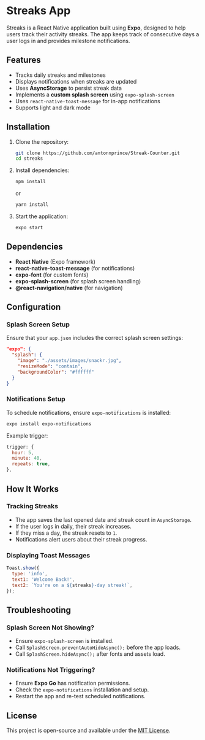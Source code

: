 # Streaks App

Streaks is a React Native application built using **Expo**, designed to help users track their activity streaks. The app keeps track of consecutive days a user logs in and provides milestone notifications.

## Features
- Tracks daily streaks and milestones
- Displays notifications when streaks are updated
- Uses **AsyncStorage** to persist streak data
- Implements a **custom splash screen** using `expo-splash-screen`
- Uses `react-native-toast-message` for in-app notifications
- Supports light and dark mode

## Installation
1. Clone the repository:
   ```sh
   git clone https://github.com/antonnprince/Streak-Counter.git
   cd streaks
   ```
2. Install dependencies:
   ```sh
   npm install
   ```
   or
   ```sh
   yarn install
   ```
3. Start the application:
   ```sh
   expo start
   ```

## Dependencies
- **React Native** (Expo framework)
- **react-native-toast-message** (for notifications)
- **expo-font** (for custom fonts)
- **expo-splash-screen** (for splash screen handling)
- **@react-navigation/native** (for navigation)

## Configuration
### **Splash Screen Setup**
Ensure that your `app.json` includes the correct splash screen settings:
```json
"expo": {
  "splash": {
    "image": "./assets/images/snackr.jpg",
    "resizeMode": "contain",
    "backgroundColor": "#ffffff"
  }
}
```

### **Notifications Setup**
To schedule notifications, ensure `expo-notifications` is installed:
```sh
expo install expo-notifications
```

Example trigger:
```js
trigger: {
  hour: 5,
  minute: 40,
  repeats: true,
},
```

## How It Works
### **Tracking Streaks**
- The app saves the last opened date and streak count in `AsyncStorage`.
- If the user logs in daily, their streak increases.
- If they miss a day, the streak resets to `1`.
- Notifications alert users about their streak progress.

### **Displaying Toast Messages**
```js
Toast.show({
  type: 'info',
  text1: 'Welcome Back!',
  text2: `You're on a ${streaks}-day streak!`,
});
```

## Troubleshooting
### **Splash Screen Not Showing?**
- Ensure `expo-splash-screen` is installed.
- Call `SplashScreen.preventAutoHideAsync();` before the app loads.
- Call `SplashScreen.hideAsync();` after fonts and assets load.

### **Notifications Not Triggering?**
- Ensure **Expo Go** has notification permissions.
- Check the `expo-notifications` installation and setup.
- Restart the app and re-test scheduled notifications.

## License
This project is open-source and available under the [MIT License](LICENSE).

